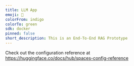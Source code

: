 ```yaml
---
title: LLM App
emoji: 🚀
colorFrom: indigo
colorTo: green
sdk: docker
pinned: false
short_description: This is an End-To-End RAG Prototype
---
```


Check out the configuration reference at https://huggingface.co/docs/hub/spaces-config-reference
